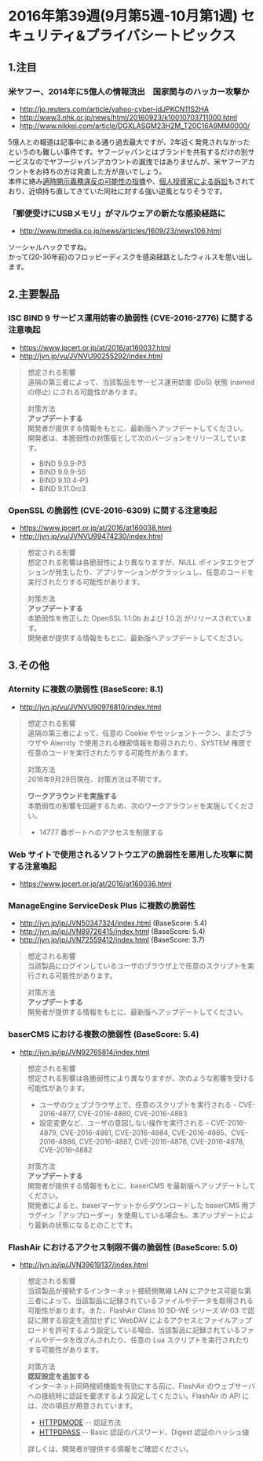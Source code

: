 2016年第39週(9月第5週-10月第1週) セキュリティ&プライバシートピックス
===

1.注目
---

### 米ヤフー、2014年に5億人の情報流出　国家関与のハッカー攻撃か

+ <http://jp.reuters.com/article/yahoo-cyber-idJPKCN11S2HA>
+ <http://www3.nhk.or.jp/news/html/20160923/k10010703711000.html>
+ <http://www.nikkei.com/article/DGXLASGM23H2M_T20C16A9MM0000/>

5億人との報道は記事中にある通り過去最大ですが、2年近く発見されなかったというのも難しい事件です。ヤフージャパンとはブランドを共有するだけの別サービスなのでヤフージャパンアカウントの漏洩ではありませんが、米ヤフーアカウントをお持ちの方は見直した方が良いでしょう。  
本件に絡み[適時開示義務違反の可能性の指摘](http://business.newsln.jp/news/201609232340320000.html)や、[個人投資家による訴訟](http://jp.mobile.reuters.com/article/idJPKCN11T2NC)もされており、近頃持ち直してきていた同社に対する強い逆風となりそうです。

### 「郵便受けにUSBメモリ」がマルウェアの新たな感染経路に

+ <http://www.itmedia.co.jp/news/articles/1609/23/news106.html>

ソーシャルハックですね。  
かって(20-30年前)のフロッピーディスクを感染経路としたウィルスを思い出します。

2.主要製品
---

### ISC BIND 9 サービス運用妨害の脆弱性 (CVE-2016-2776) に関する注意喚起

+ <https://www.jpcert.or.jp/at/2016/at160037.html>
+ <http://jvn.jp/vu/JVNVU90255292/index.html>
  
> 想定される影響  
> 遠隔の第三者によって、当該製品をサービス運用妨害 (DoS) 状態 (named の停止) にされる可能性があります。  
>   
> 対策方法  
> **アップデートする**  
> 開発者が提供する情報をもとに、最新版へアップデートしてください。  
> 開発者は、本脆弱性の対策版として次のバージョンをリリースしています。  
>   
> + BIND 9.9.9-P3  
> + BIND 9.9.9-S5  
> + BIND 9.10.4-P3  
> + BIND 9.11.0rc3  

### OpenSSL の脆弱性 (CVE-2016-6309) に関する注意喚起

+ <https://www.jpcert.or.jp/at/2016/at160038.html>
+ <http://jvn.jp/vu/JVNVU99474230/index.html>
  
> 想定される影響  
> 想定される影響は各脆弱性により異なりますが、NULL ポインタエクセプションが発生したり、アプリケーションがクラッシュし、任意のコードを実行されたりする可能性があります。  
>   
> 対策方法  
> **アップデートする**  
> 本脆弱性を修正した OpenSSL 1.1.0b および 1.0.2j がリリースされています。  
> 開発者が提供する情報をもとに、最新版へアップデートしてください。  

3.その他
---

### Aternity に複数の脆弱性 (BaseScore: 8.1)

+ <http://jvn.jp/vu/JVNVU90976810/index.html>
  
> 想定される影響  
> 遠隔の第三者によって、任意の Cookie やセッショントークン、またブラウザや Aternity で使用される機密情報を取得されたり、SYSTEM 権限で任意のコードを実行されたりする可能性があります。  
>   
> 対策方法  
> 2016年9月29日現在、対策方法は不明です。  
>   
> **ワークアラウンドを実施する**  
> 本脆弱性の影響を回避するため、次のワークアラウンドを実施してください。  
>   
> + 14777 番ポートへのアクセスを制限する  

### Web サイトで使用されるソフトウエアの脆弱性を悪用した攻撃に関する注意喚起

+ <https://www.jpcert.or.jp/at/2016/at160036.html>

### ManageEngine ServiceDesk Plus に複数の脆弱性

+ <http://jvn.jp/jp/JVN50347324/index.html> (BaseScore: 5.4)
+ <http://jvn.jp/jp/JVN89726415/index.html> (BaseScore: 5.4)
+ <http://jvn.jp/jp/JVN72559412/index.html> (BaseScore: 3.7)
  
> 想定される影響  
> 当該製品にログインしているユーザのブラウザ上で任意のスクリプトを実行される可能性があります。  
>   
> 対策方法  
> **アップデートする**  
> 開発者が提供する情報をもとに、最新版へアップデートしてください。  

### baserCMS における複数の脆弱性 (BaseScore: 5.4)

+ <http://jvn.jp/jp/JVN92765814/index.html>
  
> 想定される影響  
> 想定される影響は各脆弱性により異なりますが、次のような影響を受ける可能性があります。  
>   
> + ユーザのウェブブラウザ上で、任意のスクリプトを実行される - CVE-2016-4877, CVE-2016-4880, CVE-2016-4883  
> + 設定変更など、ユーザの意図しない操作を実行される - CVE-2016-4879, CVE-2016-4881, CVE-2016-4884, CVE-2016-4885、CVE-2016-4886, CVE-2016-4887, CVE-2016-4876, CVE-2016-4878, CVE-2016-4882  
> 
> 対策方法  
> **アップデートする**  
> 開発者が提供する情報をもとに、baserCMS を最新版へアップデートしてください。  
> 開発者によると、baserマーケットからダウンロードした baserCMS 用プラグイン「アップローダー」を使用している場合も、本アップデートにより最新の状態になるとのことです。  

### FlashAir におけるアクセス制限不備の脆弱性 (BaseScore: 5.0)

+ <http://jvn.jp/jp/JVN39619137/index.html>
  
> 想定される影響  
> 当該製品が接続するインターネット接続側無線 LAN にアクセス可能な第三者によって、当該製品に記録されているファイルやデータを取得される可能性があります。また、FlashAir Class 10 SD-WE シリーズ W-03 で認証に関する設定を追加せずに WebDAV によるアクセスとファイルアップロードを許可するよう設定している場合、当該製品に記録されているファイルやデータを改ざんされたり、任意の Lua スクリプトを実行されたりする可能性があります。  
>   
> 対策方法  
> **認証設定を追加する**  
> インターネット同時接続機能を有効にする前に、FlashAir のウェブサーバへの接続時に認証を要求するよう設定してください。FlashAir の API には、次の項目が用意されています。  
>   
> + [HTTPDMODE](https://flashair-developers.com/ja/documents/api/config/#HTTPDMODE) -- 認証方法  
> + [HTTPDPASS](https://flashair-developers.com/ja/documents/api/config/#HTTPDPASS) -- Basic 認証のパスワード、Digest 認証のハッシュ値  
>   
> 詳しくは、開発者が提供する情報をご確認ください。  
